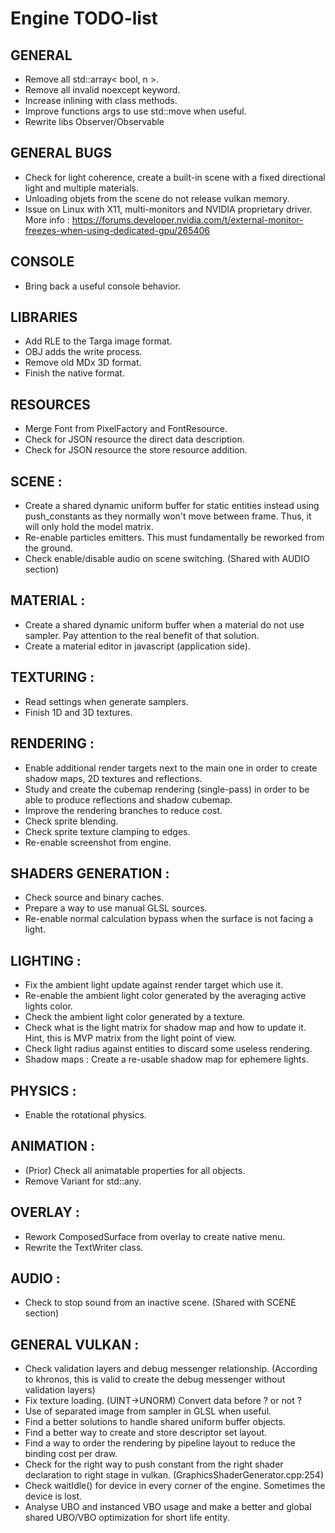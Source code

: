 # Engine TODO-list

## GENERAL
- Remove all std::array< bool, n >.
- Remove all invalid noexcept keyword.
- Increase inlining with class methods.
- Improve functions args to use std::move when useful.
- Rewrite libs Observer/Observable

## GENERAL BUGS
- Check for light coherence, create a built-in scene with a fixed directional light and multiple materials.
- Unloading objets from the scene do not release vulkan memory.
- Issue on Linux with X11, multi-monitors and NVIDIA proprietary driver. More info : https://forums.developer.nvidia.com/t/external-monitor-freezes-when-using-dedicated-gpu/265406

## CONSOLE
- Bring back a useful console behavior.

## LIBRARIES
- Add RLE to the Targa image format.
- OBJ adds the write process.
- Remove old MDx 3D format.
- Finish the native format.

## RESOURCES
- Merge Font from PixelFactory and FontResource.
- Check for JSON resource the direct data description.
- Check for JSON resource the store resource addition.

## SCENE :
- Create a shared dynamic uniform buffer for static entities instead using push_constants as they normally won't move between frame. Thus, it will only hold the model matrix.
- Re-enable particles emitters. This must fundamentally be reworked from the ground.
- Check enable/disable audio on scene switching. (Shared with AUDIO section)

## MATERIAL :
- Create a shared dynamic uniform buffer when a material do not use sampler. Pay attention to the real benefit of that solution.
- Create a material editor in javascript (application side).

## TEXTURING :
- Read settings when generate samplers.
- Finish 1D and 3D textures.

## RENDERING :
- Enable additional render targets next to the main one in order to create shadow maps, 2D textures and reflections.
- Study and create the cubemap rendering (single-pass) in order to be able to produce reflections and shadow cubemap.
- Improve the rendering branches to reduce cost.
- Check sprite blending.
- Check sprite texture clamping to edges.
- Re-enable screenshot from engine.

## SHADERS GENERATION :
- Check source and binary caches.
- Prepare a way to use manual GLSL sources.
- Re-enable normal calculation bypass when the surface is not facing a light.

## LIGHTING :
- Fix the ambient light update against render target which use it.
- Re-enable the ambient light color generated by the averaging active lights color.
- Check the ambient light color generated by a texture.
- Check what is the light matrix for shadow map and how to update it. Hint, this is MVP matrix from the light point of view.
- Check light radius against entities to discard some useless rendering.
- Shadow maps : Create a re-usable shadow map for ephemere lights.

## PHYSICS :
- Enable the rotational physics.

## ANIMATION :
- (Prior) Check all animatable properties for all objects.
- Remove Variant for std::any.

## OVERLAY :
- Rework ComposedSurface from overlay to create native menu.
- Rewrite the TextWriter class.

## AUDIO :
- Check to stop sound from an inactive scene. (Shared with SCENE section)

## GENERAL VULKAN :
- Check validation layers and debug messenger relationship. (According to khronos, this is valid to create the debug messenger without validation layers)
- Fix texture loading. (UINT->UNORM) Convert data before ? or not ?
- Use of separated image from sampler in GLSL when useful.
- Find a better solutions to handle shared uniform buffer objects.
- Find a better way to create and store descriptor set layout.
- Find a way to order the rendering by pipeline layout to reduce the binding cost per draw.
- Check for the right way to push constant from the right shader declaration to right stage in vulkan. (GraphicsShaderGenerator.cpp:254)
- Check waitIdle() for device in every corner of the engine. Sometimes the device is lost.
- Analyse UBO and instanced VBO usage and make a better and global shared UBO/VBO optimization for short life entity.
